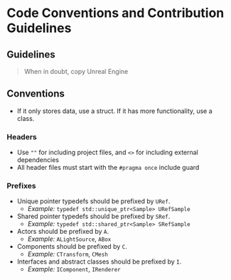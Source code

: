 # Code Conventions and Contribution Guidelines

## Guidelines

> When in doubt, copy Unreal Engine

## Conventions

- If it only stores data, use a struct. If it has more functionality, use a class.

### Headers

- Use `""` for including project files, and `<>` for including external dependencies
- All header files must start with the `#pragma once` include guard

### Prefixes
- Unique pointer typedefs should be prefixed by `URef`.
    - *Example:* `typedef std::unique_ptr<Sample> URefSample`
- Shared pointer typedefs should be prefixed by `SRef`.
    - *Example:* `typedef std::shared_ptr<Sample> SRefSample`
- Actors should be prefixed by `A`.
    - *Example:* `ALightSource`, `ABox`
- Components should be prefixed by `C`.
    - *Example:* `CTransform`, `CMesh`
- Interfaces and abstract classes should be prefixed by `I`.
    - *Example:* `IComponent`, `IRenderer`
